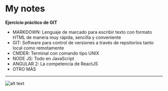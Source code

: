 # My notes

**Ejercicio práctico de GIT**

+ MARKDOWN: Lenguaje de marcado para escribir texto con formato HTML de manera muy rápida, sencilla y conveniente
+ GIT: Software para control de versiones a través de repsitorios tanto local como remotamente
+ CMDER: Terminal con comando tipo UNIX
+ NODE JS: Todo en JavaScript
+ ANGULAR 2: La competencia de ReactJS
+ OTRO MÁS

***

![alt text](https://i.ytimg.com/vi/1c366GqSP8Y/0.jpg "Iron Maiden")
